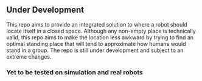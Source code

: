 ## Under Development

This repo aims to provide an integrated solution to where a robot should locate itself in a closed space. Although any non-empty place is technically valid, this repo aims to make the location less awkward by trying to find an optimal standing place that will tend to approximate how humans would stand in a group. The repo is still under development and subject to an extreme changes.

### Yet to be tested on simulation and real robots
